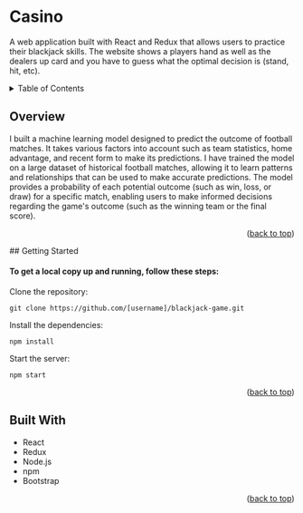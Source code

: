 # Casino

A web application built with React and Redux that allows users to practice their blackjack skills. The website shows a players hand as well as the dealers up card and you have to guess what the optimal decision is (stand, hit, etc).

<!-- TABLE OF CONTENTS -->
<div id="top"></div>
<details>
  <summary>Table of Contents</summary>
  <ol>
    <li><a href="#overview">Overview</a></li>
    <li><a href="#gettingstarted">Getting Started</a></li>
    <li><a href="#builtwith">Built With</a></li>
  </ol>
</details>

<!-- Overview -->
<div id="overview"></div>

## Overview

I built a machine learning model designed to predict the outcome of football matches. It takes various factors into account such as team statistics, home advantage, and recent form to make its predictions. I have trained the model on a large dataset of historical football matches, allowing it to learn patterns and relationships that can be used to make accurate predictions. The model provides a probability of each potential outcome (such as win, loss, or draw) for a specific match, enabling users to make informed decisions regarding the game's outcome (such as the winning team or the final score).
      
<p align="right">(<a href="#top">back to top</a>)</p>

<!-- GETTING STARTED -->
<div id="getting-started"></div>
## Getting Started

#### To get a local copy up and running, follow these steps:

Clone the repository:
```
git clone https://github.com/[username]/blackjack-game.git
```
Install the dependencies:
```
npm install
```
Start the server:
```
npm start
```
<p align="right">(<a href="#top">back to top</a>)</p>

<!-- Built With -->
<div id="builtwith"></div>

## Built With
* React
* Redux
* Node.js
* npm
* Bootstrap

<p align="right">(<a href="#top">back to top</a>)</p>


